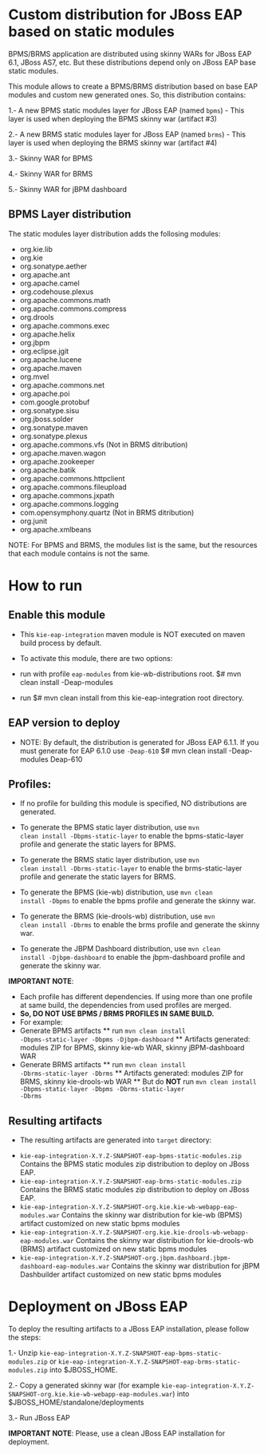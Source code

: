 Custom distribution for JBoss EAP based on static modules
==========================================================

BPMS/BRMS application are distributed using skinny WARs for JBoss EAP 6.1, JBoss AS7, etc. But these distributions depend only on JBoss EAP base static modules.

This module allows to create a BPMS/BRMS distribution based on base EAP modules and custom new generated ones. So, this distribution contains:

1.- A new BPMS static modules layer for JBoss EAP (named <code>bpms</code>) - This layer is used when deploying the BPMS skinny war (artifact #3)

2.- A new BRMS static modules layer for JBoss EAP (named <code>brms</code>) - This layer is used when deploying the BRMS skinny war (artifact #4)

3.- Skinny WAR for BPMS

4.- Skinny WAR for BRMS

5.- Skinny WAR for jBPM dashboard


BPMS Layer distribution
-----------------------

The static modules layer distribution adds the follosing modules:

* org.kie.lib
* org.kie
* org.sonatype.aether
* org.apache.ant
* org.apache.camel
* org.codehouse.plexus
* org.apache.commons.math
* org.apache.commons.compress
* org.drools
* org.apache.commons.exec
* org.apache.helix
* org.jbpm
* org.eclipse.jgit
* org.apache.lucene
* org.apache.maven
* org.mvel
* org.apache.commons.net
* org.apache.poi
* com.google.protobuf
* org.sonatype.sisu
* org.jboss.solder
* org.sonatype.maven
* org.sonatype.plexus
* org.apache.commons.vfs (Not in BRMS ditribution)
* org.apache.maven.wagon
* org.apache.zookeeper
* org.apache.batik
* org.apache.commons.httpclient
* org.apache.commons.fileupload
* org.apache.commons.jxpath
* org.apache.commons.logging
* com.opensymphony.quartz (Not in BRMS ditribution)
* org.junit
* org.apache.xmlbeans

NOTE: For BPMS and BRMS, the modules list is the same, but the resources that each module contains is not the same.

How to run
==========

Enable this module
------------------
* This <code>kie-eap-integration</code> maven module is NOT executed on maven build process by default.

* To activate this module, there are two options:
* run with profile <code>eap-modules</code> from kie-wb-distributions root.
$# mvn clean install -Deap-modules
* run $# mvn clean install from this kie-eap-integration root directory.

EAP version to deploy
---------------------
* NOTE: By default, the distribution is generated for JBoss EAP 6.1.1. If you must generate for EAP 6.1.0 use <code>-Deap-610</code>
$# mvn clean install -Deap-modules Deap-610

Profiles:
----------
- If no profile for building this module is specified, NO distributions are generated.

- To generate the BPMS static layer distribution, use <code>mvn clean install -Dbpms-static-layer</code> to enable the bpms-static-layer profile and generate the static layers for BPMS.
- To generate the BRMS static layer distribution, use <code>mvn clean install -Dbrms-static-layer</code> to enable the brms-static-layer profile and generate the static layers for BRMS.
- To generate the BPMS (kie-wb) distribution, use <code>mvn clean install -Dbpms</code> to enable the bpms profile and generate the skinny war.
- To generate the BRMS (kie-drools-wb) distribution, use <code>mvn clean install -Dbrms</code> to enable the brms profile and generate the skinny war.
- To generate the JBPM Dashboard distribution, use <code>mvn clean install -Djbpm-dashboard</code> to enable the jbpm-dashboard profile and generate the skinny war.

**IMPORTANT NOTE**:
* Each profile has different dependencies. If using more than one profile at same build, the dependencies from used profiles are merged.
* **So, DO NOT USE BPMS / BRMS PROFILES IN SAME BUILD.**
* For example:
* Generate BPMS artifacts
** run <code>mvn clean install -Dbpms-static-layer -Dbpms -Djbpm-dashboard</code>
** Artifacts generated: modules ZIP for BPMS, skinny kie-wb WAR, skinny jBPM-dashboard WAR
* Generate BRMS artifacts
** run <code>mvn clean install -Dbrms-static-layer -Dbrms</code>
** Artifacts generated: modules ZIP for BRMS, skinny kie-drools-wb WAR
** But do **NOT** run  <code>mvn clean install -Dbpms-static-layer -Dbpms -Dbrms-static-layer -Dbrms</code>



Resulting artifacts
---------------------
* The resulting artifacts are generated into <code>target</code> directory:
- <code>kie-eap-integration-X.Y.Z-SNAPSHOT-eap-bpms-static-modules.zip</code> Contains the BPMS static modules zip distribution to deploy on JBoss EAP.
- <code>kie-eap-integration-X.Y.Z-SNAPSHOT-eap-brms-static-modules.zip</code> Contains the BRMS static modules zip distribution to deploy on JBoss EAP.
- <code>kie-eap-integration-X.Y.Z-SNAPSHOT-org.kie.kie-wb-webapp-eap-modules.war</code> Contains the skinny war distribution for kie-wb (BPMS) artifact customized on new static bpms modules
- <code>kie-eap-integration-X.Y.Z-SNAPSHOT-org.kie.kie-drools-wb-webapp-eap-modules.war</code> Contains the skinny war distribution for kie-drools-wb (BRMS) artifact customized on new static bpms modules
- <code>kie-eap-integration-X.Y.Z-SNAPSHOT-org.jbpm.dashboard.jbpm-dashboard-eap-modules.war</code> Contains the skinny war distribution for jBPM Dashbuilder artifact customized on new static bpms modules

Deployment on JBoss EAP
=======================

To deploy the resulting artifacts to a JBoss EAP installation, please follow the steps:

1.- Unzip <code>kie-eap-integration-X.Y.Z-SNAPSHOT-eap-bpms-static-modules.zip</code> or <code>kie-eap-integration-X.Y.Z-SNAPSHOT-eap-brms-static-modules.zip</code> into $JBOSS_HOME.

2.- Copy a generated skinny war (for example <code>kie-eap-integration-X.Y.Z-SNAPSHOT-org.kie.kie-wb-webapp-eap-modules.war</code>) into $JBOSS_HOME/standalone/deployments

3.- Run JBoss EAP

**IMPORTANT NOTE**: Please, use a clean JBoss EAP installation for deployment.
